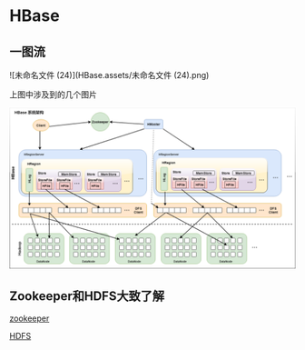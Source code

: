 # HBase

## 一图流

![未命名文件 (24)](HBase.assets/未命名文件 (24).png)

上图中涉及到的几个图片

![9bd5cf49a64f8f5aac28239d38abc950](HBase.assets/9bd5cf49a64f8f5aac28239d38abc950.png)



## Zookeeper和HDFS大致了解

[zookeeper](https://mp.weixin.qq.com/s?__biz=MzA3MDc1MDcxNQ==&mid=2447685297&idx=1&sn=e84afc965af540bcc27d580f1c9a3755&chksm=8b280e25bc5f8733d617a009fe089cad937964e4c24a2dee7903206135e6a053d213a7cf65aa&scene=21#wechat_redirect)

[HDFS](https://mp.weixin.qq.com/s?__biz=MzA3MDc1MDcxNQ==&mid=2447687947&idx=1&sn=ce94d95064666f43a83b3260065f0f02&chksm=8b28799fbc5ff089be9509fa29db093df185fa2ceb416fb254ed06d17b4f0d83c5cf7b00a4da&scene=21#wechat_redirect)